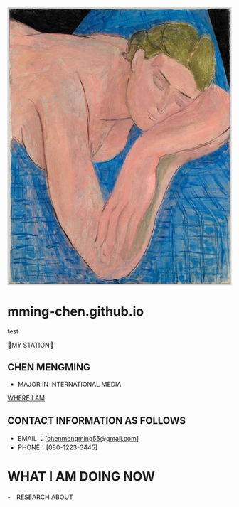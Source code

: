 ![alt 属性文本](WechatIMG254.jpeg "照片")

# mming-chen.github.io

test

👾MY STATION👾

## CHEN MENGMING

- MAJOR IN INTERNATIONAL MEDIA

[WHERE I AM](https://www.imc.hokudai.ac.jp/)


## CONTACT INFORMATION AS FOLLOWS

- EMAIL ：[chenmengming55@gmail.com]
- PHONE：[080-1223-3445]

# WHAT I AM DOING NOW

-　RESEARCH ABOUT